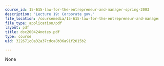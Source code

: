 ```yaml
---
course_id: 15-615-law-for-the-entrepreneur-and-manager-spring-2003
description: 'Lecture 19: Corporate gov.'
file_location: /coursemedia/15-615-law-for-the-entrepreneur-and-manager-spring-2003/322671c0a32a37cdca8b36a91f2015b2_doc200424notes.pdf
file_type: application/pdf
layout: pdf
title: doc200424notes.pdf
type: course
uid: 322671c0a32a37cdca8b36a91f2015b2

---
```

None